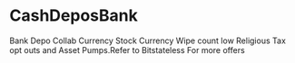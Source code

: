 # CashDeposBank
Bank Depo Collab
Currency Stock 
Currency Wipe count low 
Religious Tax opt outs
and Asset Pumps.Refer to Bitstateless For more offers
